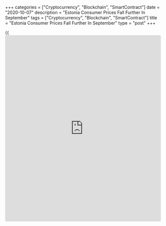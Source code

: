 +++
categories = ["Cryptocurrency", "Blockchain", "SmartContract"]
date = "2020-10-07"
description = "Estonia Consumer Prices Fall Further In September"
tags = ["Cryptocurrency", "Blockchain", "SmartContract"]
title = "Estonia Consumer Prices Fall Further In September"
type = "post"
+++

{{<iframe id="large-banner" src="https://www.bounty.group/#slide=28.0" width="100%" height="600" scrolling="no" style="border: 0px solid rgb(216, 221, 230); border-radius: 3px;">}}

Estonia's consumer prices decreased for a sixth month in a row in
September, data from Statistics Estonia showed on Wednesday.

The consumer price index fell 1.1 percent year-on-year in September,
following a 0.9 percent decline in August and July.

"Compared to September 2019, the consumer price index was affected the
most by price decreases of diesel fuel and petrol, which were
respectively 26 percent and 7.8 percent cheaper," Viktoria Trasanov,
leading analyst at Statistics Estonia, said.

"Another significant contributor to the index change was housing
services, as electricity that reached homes was 9 percent cheaper than
last year," Trasanov said.

Prices for flight tickets bought for September and accommodation
services were nearly 23.0 percent cheaper.

Transport cost declined 7.4 percent yearly in September and
communication cost fell 2.1 percent. Prices for housing and hotels,
cafes and restaurant decreased by 3.7 percent and 2.9 percent,
respectively.

The consumer prices fell 0.3 percent month-on-month in September, after
a 0.6 percent rise in the previous month.

The monthly decline was driven the most by fall in the prices of food,
and end of sales of clothing and footwear, the agency said.

For comments and feedback [contact](https://www.playgroundfx.com/contact/): editorial@rtt[news](https://www.letsplayfx.com/blog/forex-news-website/).com

[Economic News][1]

 **What parts of the world are seeing the best (and worst) economic
performances lately? Click[here][2] to check out our [Econ Scorecard][2]
and find out! See up-to-the-moment [ranking](https://www.playgroundfx.com/blog/crypto-exchange-ranking/)s for the best and worst
performers in [GDP][3], [unemployment rate][4], [inflation][5] and much
more.**

   1. www.rtt[news](https://www.letsplayfx.com/blog/forex-news-website/).com/Content/EconomicNews.aspx
   2. www.rtt[news](https://www.letsplayfx.com/blog/forex-news-website/).com/economic-scorecard/world-rank/retail-sales/highest-performance.aspx
   3. www.rtt[news](https://www.letsplayfx.com/blog/forex-news-website/).com/economic-scorecard/world-rank/GDP/highest-performance.aspx
   4. www.rtt[news](https://www.letsplayfx.com/blog/forex-news-website/).com/economic-scorecard/world-rank/unemployment-rate/lowest-performance.aspx
   5. www.rtt[news](https://www.letsplayfx.com/blog/forex-news-website/).com/economic-scorecard/world-rank/CPI/highest-performance.aspx
